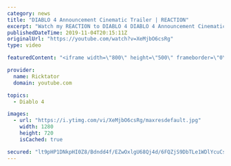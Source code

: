 ```yaml
---
category: news
title: "DIABLO 4 Announcement Cinematic Trailer | REACTION"
excerpt: "Watch my REACTION to DIABLO 4 DIABLO 4 Announcement Cinematic Trailer We finally get the announcement we've all wanted, Diablo 4 and Lillith are ..."
publishedDateTime: 2019-11-04T20:15:11Z
originalUrl: "https://youtube.com/watch?v=XeMjbO6csRg"
type: video

featuredContent: "<iframe width=\"800\" height=\"500\" frameborder=\"0\" src=\"https://www.youtube.com/embed/XeMjbO6csRg\" allow=\"accelerometer; autoplay; encrypted-media; gyroscope; picture-in-picture\" allowfullscreen></iframe>"

provider:
  name: Ricktator
  domain: youtube.com

topics:
  - Diablo 4

images:
  - url: "https://i.ytimg.com/vi/XeMjbO6csRg/maxresdefault.jpg"
    width: 1280
    height: 720
    isCached: true

secured: "lt9pHP1DNkpHI0Z8/Bdndd4f/EZwOxlgU68Qj4d/6FQZjS9DbTLe1WDlYcuCs7qWPUvOuUAXHH/zPU/7x4gqA2UHK2SgbHVe0sy1UvWcnY99lQdkyFPWhWW5oaDx6pBzotTHRjnwMJSIugg8LS/UULLMCf2gES25TZ8Ile9UWxuc8t4yI+bMpQrXFK4C9qBOoLz/sKTuABxcHAk06jcHmn6OjSh0VzJg0sWyrfU830/6eyE4bESZ9pR7OFPKa0XLjXru+eQWWHe64G5W32ZBnItETUYkAvDytzOX0aK/KyQWsjkGSgyGEgKiIQqz5Lnr+ozBj6tJJRL4YmwCaycPBnwmgIAA1Nw0G89gC6J1ulj87CQcgWnkCgGbSbkdVLz8HNiSC5zdOOtyI1pZs2zAmhPmJ30uCNU2g8eUFfwZNLNBf+Pc7XSHhwsajVgLAvSD;8DkV5YXou+uXmuGQs2ecXA=="
---
```


